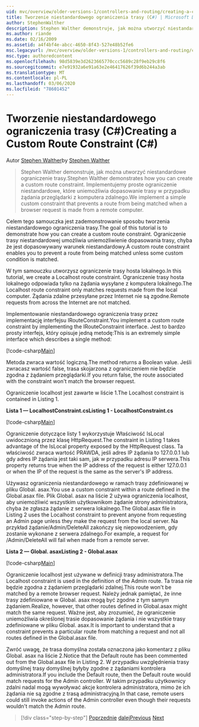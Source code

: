```yaml
---
uid: mvc/overview/older-versions-1/controllers-and-routing/creating-a-custom-route-constraint-cs
title: Tworzenie niestandardowego ograniczenia trasy (C#) | Microsoft Docs
author: StephenWalther
description: Stephen Walther demonstruje, jak można utworzyć niestandardowe ograniczenie trasy. Implementujemy proste ograniczenie niestandardowe, które uniemożliwia dopasowanie trasy w...
ms.author: riande
ms.date: 02/16/2009
ms.assetid: a4f4bf4e-abcc-4650-8f43-527e48b52fe6
msc.legacyurl: /mvc/overview/older-versions-1/controllers-and-routing/creating-a-custom-route-constraint-cs
msc.type: authoredcontent
ms.openlocfilehash: 98d5839e3d2623665770ccc5689c28f9eb29c8f6
ms.sourcegitcommit: e7e91932a6e91a63e2e46417626f39d6b244a3ab
ms.translationtype: MT
ms.contentlocale: pl-PL
ms.lasthandoff: 03/06/2020
ms.locfileid: "78601452"
---
```

# <a name="creating-a-custom-route-constraint-c"></a><span data-ttu-id="010f3-104">Tworzenie niestandardowego ograniczenia trasy (C#)</span><span class="sxs-lookup"><span data-stu-id="010f3-104">Creating a Custom Route Constraint (C#)</span></span>

<span data-ttu-id="010f3-105">Autor [Stephen Walther](https://github.com/StephenWalther)</span><span class="sxs-lookup"><span data-stu-id="010f3-105">by [Stephen Walther](https://github.com/StephenWalther)</span></span>

> <span data-ttu-id="010f3-106">Stephen Walther demonstruje, jak można utworzyć niestandardowe ograniczenie trasy.</span><span class="sxs-lookup"><span data-stu-id="010f3-106">Stephen Walther demonstrates how you can create a custom route constraint.</span></span> <span data-ttu-id="010f3-107">Implementujemy proste ograniczenie niestandardowe, które uniemożliwia dopasowanie trasy w przypadku żądania przeglądarki z komputera zdalnego.</span><span class="sxs-lookup"><span data-stu-id="010f3-107">We implement a simple custom constraint that prevents a route from being matched when a browser request is made from a remote computer.</span></span>

<span data-ttu-id="010f3-108">Celem tego samouczka jest zademonstrowanie sposobu tworzenia niestandardowego ograniczenia trasy.</span><span class="sxs-lookup"><span data-stu-id="010f3-108">The goal of this tutorial is to demonstrate how you can create a custom route constraint.</span></span> <span data-ttu-id="010f3-109">Ograniczenie trasy niestandardowej umożliwia uniemożliwienie dopasowania trasy, chyba że jest dopasowywany warunek niestandardowy.</span><span class="sxs-lookup"><span data-stu-id="010f3-109">A custom route constraint enables you to prevent a route from being matched unless some custom condition is matched.</span></span>

<span data-ttu-id="010f3-110">W tym samouczku utworzysz ograniczenie trasy hosta lokalnego.</span><span class="sxs-lookup"><span data-stu-id="010f3-110">In this tutorial, we create a Localhost route constraint.</span></span> <span data-ttu-id="010f3-111">Ograniczenie trasy hosta lokalnego odpowiada tylko na żądania wysyłane z komputera lokalnego.</span><span class="sxs-lookup"><span data-stu-id="010f3-111">The Localhost route constraint only matches requests made from the local computer.</span></span> <span data-ttu-id="010f3-112">Żądania zdalne przesyłane przez Internet nie są zgodne.</span><span class="sxs-lookup"><span data-stu-id="010f3-112">Remote requests from across the Internet are not matched.</span></span>

<span data-ttu-id="010f3-113">Implementowanie niestandardowego ograniczenia trasy przez implementację interfejsu IRouteConstraint.</span><span class="sxs-lookup"><span data-stu-id="010f3-113">You implement a custom route constraint by implementing the IRouteConstraint interface.</span></span> <span data-ttu-id="010f3-114">Jest to bardzo prosty interfejs, który opisuje jedną metodę:</span><span class="sxs-lookup"><span data-stu-id="010f3-114">This is an extremely simple interface which describes a single method:</span></span>

[!code-csharp[Main](creating-a-custom-route-constraint-cs/samples/sample1.cs)]

<span data-ttu-id="010f3-115">Metoda zwraca wartość logiczną.</span><span class="sxs-lookup"><span data-stu-id="010f3-115">The method returns a Boolean value.</span></span> <span data-ttu-id="010f3-116">Jeśli zwracasz wartość false, trasa skojarzona z ograniczeniem nie będzie zgodna z żądaniem przeglądarki.</span><span class="sxs-lookup"><span data-stu-id="010f3-116">If you return false, the route associated with the constraint won't match the browser request.</span></span>

<span data-ttu-id="010f3-117">Ograniczenie localhost jest zawarte w liście 1.</span><span class="sxs-lookup"><span data-stu-id="010f3-117">The Localhost constraint is contained in Listing 1.</span></span>

<span data-ttu-id="010f3-118">**Lista 1 — LocalhostConstraint.cs**</span><span class="sxs-lookup"><span data-stu-id="010f3-118">**Listing 1 - LocalhostConstraint.cs**</span></span>

[!code-csharp[Main](creating-a-custom-route-constraint-cs/samples/sample2.cs)]

<span data-ttu-id="010f3-119">Ograniczenie dotyczące listy 1 wykorzystuje Właściwość IsLocal uwidocznioną przez klasę HttpRequest.</span><span class="sxs-lookup"><span data-stu-id="010f3-119">The constraint in Listing 1 takes advantage of the IsLocal property exposed by the HttpRequest class.</span></span> <span data-ttu-id="010f3-120">Ta właściwość zwraca wartość PRAWDA, jeśli adres IP żądania to 127.0.0.1 lub gdy adres IP żądania jest taki sam, jak w przypadku adresu IP serwera.</span><span class="sxs-lookup"><span data-stu-id="010f3-120">This property returns true when the IP address of the request is either 127.0.0.1 or when the IP of the request is the same as the server's IP address.</span></span>

<span data-ttu-id="010f3-121">Używasz ograniczenia niestandardowego w ramach trasy zdefiniowanej w pliku Global. asax.</span><span class="sxs-lookup"><span data-stu-id="010f3-121">You use a custom constraint within a route defined in the Global.asax file.</span></span> <span data-ttu-id="010f3-122">Plik Global. asax na liście 2 używa ograniczenia localhost, aby uniemożliwić wszystkim użytkownikom żądanie strony administratora, chyba że zgłasza żądanie z serwera lokalnego.</span><span class="sxs-lookup"><span data-stu-id="010f3-122">The Global.asax file in Listing 2 uses the Localhost constraint to prevent anyone from requesting an Admin page unless they make the request from the local server.</span></span> <span data-ttu-id="010f3-123">Na przykład żądanie/Admin/DeleteAll zakończy się niepowodzeniem, gdy zostanie wykonane z serwera zdalnego.</span><span class="sxs-lookup"><span data-stu-id="010f3-123">For example, a request for /Admin/DeleteAll will fail when made from a remote server.</span></span>

<span data-ttu-id="010f3-124">**Lista 2 — Global. asax**</span><span class="sxs-lookup"><span data-stu-id="010f3-124">**Listing 2 - Global.asax**</span></span>

[!code-csharp[Main](creating-a-custom-route-constraint-cs/samples/sample3.cs)]

<span data-ttu-id="010f3-125">Ograniczenie localhost jest używane w definicji trasy administratora.</span><span class="sxs-lookup"><span data-stu-id="010f3-125">The Localhost constraint is used in the definition of the Admin route.</span></span> <span data-ttu-id="010f3-126">Ta trasa nie będzie zgodna z żądaniem przeglądarki zdalnej.</span><span class="sxs-lookup"><span data-stu-id="010f3-126">This route won't be matched by a remote browser request.</span></span> <span data-ttu-id="010f3-127">Należy jednak pamiętać, że inne trasy zdefiniowane w Global. asax mogą być zgodne z tym samym żądaniem.</span><span class="sxs-lookup"><span data-stu-id="010f3-127">Realize, however, that other routes defined in Global.asax might match the same request.</span></span> <span data-ttu-id="010f3-128">Ważne jest, aby zrozumieć, że ograniczenie uniemożliwia określonej trasie dopasowanie żądania i nie wszystkie trasy zdefiniowane w pliku Global. asax.</span><span class="sxs-lookup"><span data-stu-id="010f3-128">It is important to understand that a constraint prevents a particular route from matching a request and not all routes defined in the Global.asax file.</span></span>

<span data-ttu-id="010f3-129">Zwróć uwagę, że trasa domyślna została oznaczona jako komentarz z pliku Global. asax na liście 2.</span><span class="sxs-lookup"><span data-stu-id="010f3-129">Notice that the Default route has been commented out from the Global.asax file in Listing 2.</span></span> <span data-ttu-id="010f3-130">W przypadku uwzględnienia trasy domyślnej trasy domyślnej byłyby zgodne z żądaniami kontrolera administratora.</span><span class="sxs-lookup"><span data-stu-id="010f3-130">If you include the Default route, then the Default route would match requests for the Admin controller.</span></span> <span data-ttu-id="010f3-131">W takim przypadku użytkownicy zdalni nadal mogą wywoływać akcje kontrolera administratora, mimo że ich żądania nie są zgodne z trasą administracyjną.</span><span class="sxs-lookup"><span data-stu-id="010f3-131">In that case, remote users could still invoke actions of the Admin controller even though their requests wouldn't match the Admin route.</span></span>

> [!div class="step-by-step"]
> <span data-ttu-id="010f3-132">[Poprzednie](creating-a-route-constraint-cs.md)
> [dalej](asp-net-mvc-controller-overview-vb.md)</span><span class="sxs-lookup"><span data-stu-id="010f3-132">[Previous](creating-a-route-constraint-cs.md)
[Next](asp-net-mvc-controller-overview-vb.md)</span></span>
